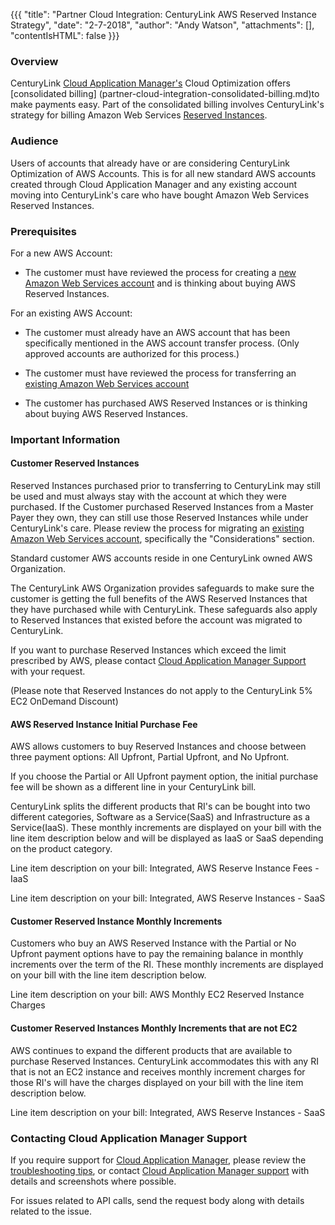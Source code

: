 {{{
  "title": "Partner Cloud Integration: CenturyLink AWS Reserved Instance Strategy",
  "date": "2-7-2018",
  "author": "Andy Watson",
  "attachments": [],
  "contentIsHTML": false
}}}

### Overview

CenturyLink [Cloud Application Manager's](https://www.ctl.io/cloud-application-manager/) Cloud Optimization offers [consolidated billing] (partner-cloud-integration-consolidated-billing.md)to make payments easy. Part of the consolidated billing involves CenturyLink's strategy for billing Amazon Web Services [Reserved Instances](https://docs.aws.amazon.com/AWSEC2/latest/UserGuide/ec2-reserved-instances.html).


### Audience

Users of accounts that already have or are considering CenturyLink Optimization of AWS Accounts. This is for all new standard AWS accounts created through Cloud Application Manager and any existing account moving into CenturyLink's care who have bought Amazon Web Services Reserved Instances.


### Prerequisites

For a new AWS Account:

* The customer must have reviewed the process for creating a [new Amazon Web Services account](partner-cloud-integration-aws-new.md) and is thinking about buying AWS Reserved Instances.

For an existing AWS Account:

* The customer must already have an AWS account that has been specifically mentioned in the AWS account transfer process. (Only approved accounts are authorized for this process.)

* The customer must have reviewed the process for transferring an [existing Amazon Web Services account](partner-cloud-integration-aws-existing.md)

* The customer has purchased AWS Reserved Instances or is thinking about buying AWS Reserved Instances.


### Important Information

#### Customer Reserved Instances

Reserved Instances purchased prior to transferring to CenturyLink may still be used and must always stay with the account at which they were purchased.  If the Customer purchased Reserved Instances from a Master Payer they own, they can still use those Reserved Instances while under CenturyLink's care. Please review the process for migrating an [existing Amazon Web Services account](partner-cloud-integration-aws-existing.md), specifically the "Considerations" section.

Standard customer AWS accounts reside in one CenturyLink owned AWS Organization.

The CenturyLink AWS Organization provides safeguards to make sure the customer is getting the full benefits of the AWS Reserved Instances that they have purchased while with CenturyLink. These safeguards also apply to Reserved Instances that existed before the account was migrated to CenturyLink.

If you want to purchase Reserved Instances which exceed the limit prescribed by AWS, please contact [Cloud Application Manager Support](https://www.ctl.io/cloud-application-manager/#Support) with your request.

(Please note that Reserved Instances do not apply to the CenturyLink 5% EC2 OnDemand Discount)

#### AWS Reserved Instance Initial Purchase Fee
AWS allows customers to buy Reserved Instances and choose between three payment options: All Upfront, Partial Upfront, and No Upfront.

If you choose the Partial or All Upfront payment option, the initial purchase fee will be shown as a different line in your CenturyLink bill.

CenturyLink splits the different products that RI's can be bought into two different categories, Software as a Service(SaaS) and Infrastructure as a Service(IaaS). These monthly increments are displayed on your bill with the line item description below and will be displayed as IaaS or SaaS depending on the product category.


Line item description on your bill: Integrated, AWS Reserve Instance Fees - IaaS


Line item description on your bill: Integrated, AWS Reserve Instances - SaaS


#### Customer Reserved Instance Monthly Increments

Customers who buy an AWS Reserved Instance with the Partial or No Upfront payment options have to pay the remaining balance in monthly increments over the term of the RI. These monthly increments are displayed on your bill with the line item description below.

Line item description on your bill: AWS Monthly EC2 Reserved Instance Charges


#### Customer Reserved Instances Monthly Increments that are not EC2
AWS continues to expand the different products that are available to purchase Reserved Instances. CenturyLink accommodates this with any RI that is not an EC2 instance and receives monthly increment charges for those RI's will have the charges displayed on your bill with the line item description below.

Line item description on your bill: Integrated, AWS Reserve Instances - SaaS


### Contacting Cloud Application Manager Support

If you require support for [Cloud Application Manager](https://www.ctl.io/cloud-application-manager/), please review the [troubleshooting tips](../Troubleshooting/troubleshooting-tips.md), or contact [Cloud Application Manager support](mailto:incident@CenturyLink.com) with details and screenshots where possible.

For issues related to API calls, send the request body along with details related to the issue.
